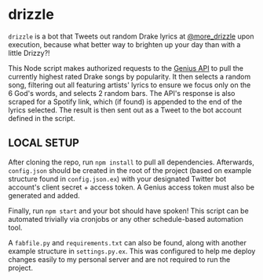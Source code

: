 # drizzle

`drizzle` is a bot that Tweets out random Drake lyrics at [@more_drizzle](https://twitter.com/more_drizzle) upon execution, because what better way to brighten up your day than with a little Drizzy?!

This Node script makes authorized requests to the [Genius API](https://docs.genius.com/) to pull the currently highest rated Drake songs by popularity. It then selects a random song, filtering out all featuring artists' lyrics to ensure we focus only on the 6 God's words, and selects 2 random bars. The API's response is also scraped for a Spotify link, which (if found) is appended to the end of the lyrics selected. The result is then sent out as a Tweet to the bot account defined in the script.

## LOCAL SETUP ##

After cloning the repo, run `npm install` to pull all dependencies. Afterwards, `config.json` should be created in the root of the project (based on example structure found in `config.json.ex`) with your designated Twitter bot account's client secret + access token. A Genius access token must also be generated and added.

Finally, run `npm start` and your bot should have spoken! This script can be automated trivially via cronjobs or any other schedule-based automation tool.

A `fabfile.py` and `requirements.txt` can also be found, along with another example structure in `settings.py.ex`. This was configured to help me deploy changes easily to my personal server and are not required to run the project.
